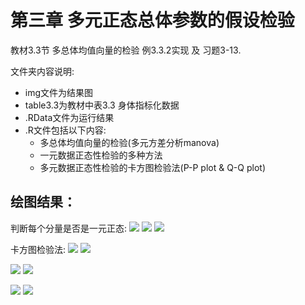 # 第三章 多元正态总体参数的假设检验

教材3.3节 多总体均值向量的检验 例3.3.2实现 及 习题3-13.

文件夹内容说明:

* img文件为结果图
* table3.3为教材中表3.3 身体指标化数据
* .RData文件为运行结果
* .R文件包括以下内容:
    * 多总体均值向量的检验(多元方差分析manova)
    * 一元数据正态性检验的多种方法
    * 多元数据正态性检验的卡方图检验法(P-P plot & Q-Q plot)

## 绘图结果：
判断每个分量是否是一元正态:
![](img/X1Q-Qplot.png)
![](img/X2Q-Qplot.png)
![](img/X3Q-Qplot.png)

卡方图检验法:
![](img/g1P-Pplot.png)
![](img/g1Q-Qplot.png)

![](img/g2P-Pplot.png)
![](img/g2Q-Qplot.png)

![](img/g3P-Pplot.png)
![](img/g3Q-Qplot.png)